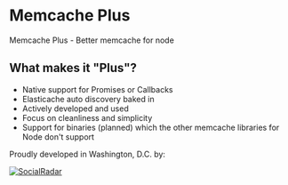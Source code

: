 # Memcache Plus

Memcache Plus - Better memcache for node

## What makes it "Plus"?

* Native support for Promises or Callbacks
* Elasticache auto discovery baked in
* Actively developed and used
* Focus on cleanliness and simplicity
* Support for binaries (planned) which the other memcache libraries for Node don't support

Proudly developed in Washington, D.C. by:

[![SocialRadar](https://raw.github.com/socialradar/batch-request/master/social-radar-black-orange.png)](http://socialradar.com)
